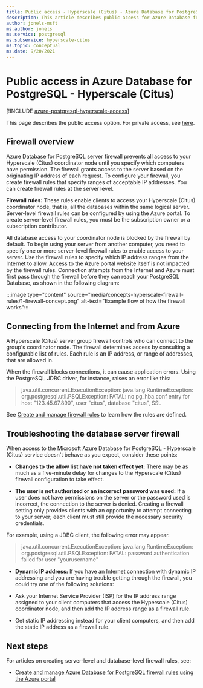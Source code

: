 ```yaml
---
title: Public access - Hyperscale (Citus) - Azure Database for PostgreSQL
description: This article describes public access for Azure Database for PostgreSQL - Hyperscale (Citus).
author: jonels-msft
ms.author: jonels
ms.service: postgresql
ms.subservice: hyperscale-citus
ms.topic: conceptual
ms.date: 9/20/2021
---
```


# Public access in Azure Database for PostgreSQL - Hyperscale (Citus)

[!INCLUDE [azure-postgresql-hyperscale-access](../../includes/azure-postgresql-hyperscale-access.md)]

This page describes the public access option. For private access, see
[here](concepts-hyperscale-private-access.md).

## Firewall overview

Azure Database for PostgreSQL server firewall prevents all access to your Hyperscale (Citus) coordinator node until you specify which computers have permission. The firewall grants access to the server based on the originating IP address of each request.
To configure your firewall, you create firewall rules that specify ranges of acceptable IP addresses. You can create firewall rules at the server level.

**Firewall rules:** These rules enable clients to access your Hyperscale (Citus) coordinator node, that is, all the databases within the same logical server. Server-level firewall rules can be configured by using the Azure portal. To create server-level firewall rules, you must be the subscription owner or a subscription contributor.

All database access to your coordinator node is blocked by the firewall by default. To begin using your server from another computer, you need to specify one or more server-level firewall rules to enable access to your server. Use the firewall rules to specify which IP address ranges from the Internet to allow. Access to the Azure portal website itself is not impacted by the firewall rules.
Connection attempts from the Internet and Azure must first pass through the firewall before they can reach your PostgreSQL Database, as shown in the following diagram:

:::image type="content" source="media/concepts-hyperscale-firewall-rules/1-firewall-concept.png" alt-text="Example flow of how the firewall works":::

## Connecting from the Internet and from Azure

A Hyperscale (Citus) server group firewall controls who can connect to the group's coordinator node. The firewall determines access by consulting a configurable list of rules. Each rule is an IP address, or range of addresses, that are allowed in.

When the firewall blocks connections, it can cause application errors. Using the PostgreSQL JDBC driver, for instance, raises an error like this:

> java.util.concurrent.ExecutionException: java.lang.RuntimeException:
> org.postgresql.util.PSQLException: FATAL: no pg\_hba.conf entry for host "123.45.67.890", user "citus", database "citus", SSL

See [Create and manage firewall rules](howto-hyperscale-manage-firewall-using-portal.md) to learn how the rules are defined.

## Troubleshooting the database server firewall
When access to the Microsoft Azure Database for PostgreSQL - Hyperscale (Citus) service doesn't behave as you expect, consider these points:

* **Changes to the allow list have not taken effect yet:** There may be as much as a five-minute delay for changes to the Hyperscale (Citus) firewall configuration to take effect.

* **The user is not authorized or an incorrect password was used:** If a user does not have permissions on the server or the password used is incorrect, the connection to the server is denied. Creating a firewall setting only provides clients with an opportunity to attempt connecting to your server; each client must still provide the necessary security credentials.

For example, using a JDBC client, the following error may appear.
> java.util.concurrent.ExecutionException: java.lang.RuntimeException: org.postgresql.util.PSQLException: FATAL: password authentication failed for user "yourusername"

* **Dynamic IP address:** If you have an Internet connection with dynamic IP addressing and you are having trouble getting through the firewall, you could try one of the following solutions:

* Ask your Internet Service Provider (ISP) for the IP address range assigned to your client computers that access the Hyperscale (Citus) coordinator node, and then add the IP address range as a firewall rule.

* Get static IP addressing instead for your client computers, and then add the static IP address as a firewall rule.

## Next steps
For articles on creating server-level and database-level firewall rules, see:
* [Create and manage Azure Database for PostgreSQL firewall rules using the Azure portal](howto-hyperscale-manage-firewall-using-portal.md)
